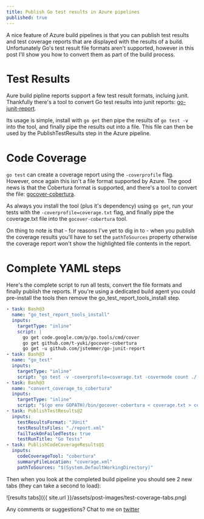 ```yaml
---
title: Publish Go test results in Azure pipelines
published: true
---
```


A nice feature of Azure build pipelines is that you can publish test results and test coverage reports that are displayed with the results of a build. Unfortunately Go's test result file formats aren't supported, however in this post I'll show you how to convert them as part of the build process.

# Test Results

Aure build pipline reports support a few test result formats, incluing junit. Thankfully there's a tool to convert Go test results into junit reports: [go-junit-report](https://github.com/jstemmer/go-junit-report).

Its usage is simple, install with `go get` then pipe the results of `go test -v` into the tool, and finally pipe the results out into a file. This file can then be used by the PublishTestResults step in the Azure pipeline.

# Code Coverage

`go test` can create a coverage report using the `-coverprofile` flag. However, once again this isn't a file format supported by Azure. The good news is that the Cobertura format is supported, and there's a tool to convert the file: [gocover-cobertura](https://github.com/t-yuki/gocover-cobertura).

As always you install the tool (plus it's dependency) using `go get`, run your tests with the `-coverprofile=coverage.txt` flag, and finally pipe the coverage.txt file into the `gocover-cobertura` tool.

On thing to note is that - for reasons I've yet to dig in to - when you publish the coverage results you'll have to set the `pathToSources` property otherwise the coverage report won't show the highlighted file contents in the report.

# Complete YAML steps

Here's the complete script to run all tests, convert the file formats and finally publish the reports. If you're using a dedicated build agent you could pre-install the tools then remove the go_test_report_tools_install step.

```yaml
- task: Bash@3
  name: "go_test_report_tools_install"
  inputs:
    targetType: "inline"
    script: |
      go get code.google.com/p/go.tools/cmd/cover
      go get github.com/t-yuki/gocover-cobertura
      go get -u github.com/jstemmer/go-junit-report
- task: Bash@3
  name: "go_test"
  inputs:
    targetType: "inline"
    script: "go test -v -coverprofile=coverage.txt -covermode count ./... 2>&1 | $(go env GOPATH)/bin/go-junit-report > report.xml"
- task: Bash@3
  name: "convert_coverage_to_cobertura"
  inputs:
    targetType: "inline"
    script: "$(go env GOPATH)/bin/gocover-cobertura < coverage.txt > coverage.xml"
- task: PublishTestResults@2
  inputs:
    testResultsFormat: "JUnit"
    testResultsFiles: "./report.xml"
    failTaskOnFailedTests: true
    testRunTitle: "Go Tests"
- task: PublishCodeCoverageResults@1
  inputs:
    codeCoverageTool: "cobertura"
    summaryFileLocation: "coverage.xml"
    pathToSources: "$(System.DefaultWorkingDirectory)"
```

Then when you look at the completed build pipeline you should see 2 new tabs (they can take a second to load):

![results tabs]({{ site.url }}/assets/post-images/test-coverage-tabs.png)

Any comments or suggestions? Chat to me on [twitter](https://twitter.com/RuddlesDev)
